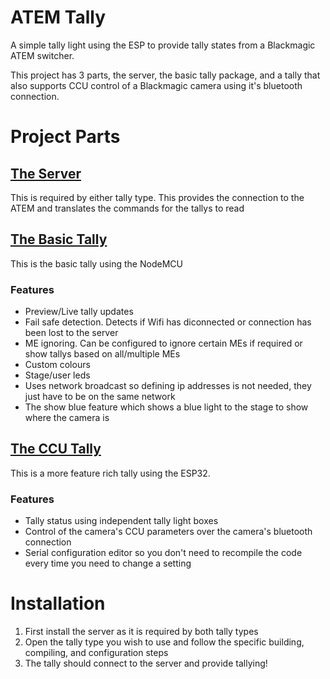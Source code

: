 # ATEM Tally
A simple tally light using the ESP to provide tally states from a Blackmagic ATEM switcher.

This project has 3 parts, the server, the basic tally package, and a tally that also supports CCU control of a Blackmagic camera using it's bluetooth connection.

# Project Parts
## [The Server](/tree/main/CCUTally)
This is required by either tally type. This provides the connection to the ATEM and translates the commands for the tallys to read

## [The Basic Tally]()
This is the basic tally using the NodeMCU

### Features
* Preview/Live tally updates
* Fail safe detection. Detects if Wifi has diconnected or connection has been lost to the server
* ME ignoring. Can be configured to ignore certain MEs if required or show tallys based on all/multiple MEs
* Custom colours
* Stage/user leds
* Uses network broadcast so defining ip addresses is not needed, they just have to be on the same network
* The show blue feature which shows a blue light to the stage to show where the camera is

## [The CCU Tally]()
This is a more feature rich tally using the ESP32.

### Features
* Tally status using independent tally light boxes
* Control of the camera's CCU parameters over the camera's bluetooth connection
* Serial configuration editor so you don't need to recompile the code every time you need to change a setting

# Installation
1. First install the server as it is required by both tally types
2. Open the tally type you wish to use and follow the specific building, compiling, and configuration steps
3. The tally should connect to the server and provide tallying!

